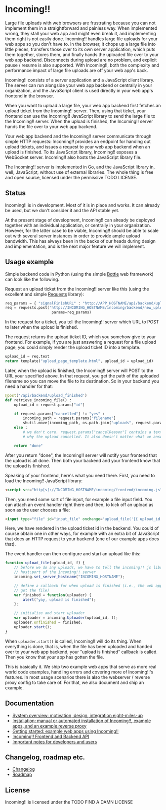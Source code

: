 Incoming!!
==========

Large file uploads with web browsers are frustrating because you can not implement them in a straightforward and painless way. When implemented wrong, they stall your web app and might even break it, and implementing them right is not easily done. Incoming!! handles large file uploads for your web apps so you don't have to. In the browser, it chops up a large file into little pieces, transfers those over to its own server application, which puts them together, stores them, and finally hands the uploaded file over to your web app backend. Disconnects during upload are no problem, and explicit pause / resume is also supported. With Incoming!!, both the complexity and performance impact of large file uploads are off your web app's back.

Incoming!! consists of a server application and a JavaScript client library. The server can run alongside your web app backend or centrally in your organization, and the JavaScript client is used directly in your web app's frontend in the browser.

When you want to upload a large file, your web app backend first fetches an upload ticket from the Incoming!! server. Then, using that ticket, your frontend can use the Incoming!! JavaScript library to send the large file to the Incoming!! server. When the upload is finished, the Incoming!! server hands the file over to your web app backend.

Your web app backend and the Incoming!! server communicate through simple HTTP requests: Incoming!! provides an endpoint for handing out upload tickets, and issues a request to your web app backend when an upload is finished. To its JavaScript library, Incoming!! exposes a WebSocket server. Incoming!! also hosts the JavaScript library file.

The Incoming!! server is implemented in Go, and the JavaScript library in, well, JavaScript, without use of external libraries. The whole thing is free and open source, licensed under the permissive TODO LICENSE.


Status
------

Incoming!! is in development. Most of it is in place and works. It can already be used, but we don't consider it and the API stable yet.

At the present stage of development, Incoming!! can already be deployed together with an individual application, or centrally in your organization. However, for the latter case to be viable, Incoming!! should be able to scale out with several server instances in order to provide ample upload bandwidth. This has always been in the backs of our heads during design and implementation, and is the next major feature we will implement.


Usage example
-------------

Simple backend code in Python (using the simple [Bottle](http://bottlepy.org/) web framework) can look like the following.

Request an upload ticket from the Incoming!! server like this (using the excellent and simple [Requests](http://python-requests.org) library):

```python
req_params = { "signalFinishURL" : "http://APP_HOSTNAME/api/backend/upload_finished" }
req = requests.post("http://INCOMING_HOSTNAME/incoming/backend/new_upload",
                     params=req_params)
```

In the request for a ticket, you tell the Incoming!! server which URL to POST to later when the upload is finished.

The request returns the upload ticket ID, which you somehow give to your frontend. For example, if you are just answering a request for a file upload page, you could simply render the upload ticket ID into a template.

```python
upload_id = req.text
return template("upload_page_template.html", upload_id = upload_id)
```

Later, when the upload is finished, the Incoming!! server will POST to the URL your specified above. In that request, you get the path of the uploaded filename so you can move the file to its destination. So in your backend you need a handler for that:

```python
@post('/api/backend/upload_finished')
def retrieve_incoming_file() :
    upload_id = request.params["id"]

    if request.params["cancelled"] != "yes" :
        incoming_path = request.params["filename"]
        shutil.move(incoming_path, os.path.join("uploads", request.params["filenameFromBrowser"]))
    else :
        # we don't care. request.params["cancelReason"] contains a text describing
        # why the upload cancelled. It also doesn't matter what we answer.

    return "done"
```

After you return "done", the Incoming!! server will notify your frontend that the upload is all done. Then both your backend and your frontend know that the upload is finished.

Speaking of your frontend, here's what you need there. First, you need to load the Incoming!! JavaScript library:

```html
<script src="http[s]://INCOMING_HOSTNAME/incoming/frontend/incoming.js"></script>
```

Then, you need some sort of file input, for example a file input field. You can attach an event handler right there and then, to kick off an upload as soon as the user chooses a file:

```html
<input type="file" id="input_file" onchange="upload_file('{{ upload_id }}', this.files[0])"/>
```

Here, we have rendered in the upload ticket id in the backend. You could of course obtain one in other ways, for example with an extra bit of JavaScript that does an HTTP request to your backend (one of our example apps does that).

The event handler can then configure and start an upload like this:

```javascript
function upload_file(upload_id, f) {
    // before we do any uploads, we have to tell the incoming!! js library the
    // host:port of the incoming!! server
    incoming.set_server_hostname("INCOMING_HOSTNAME");

    // define a callback for when upload is finished (i.e., the web app backend
    // got the file)
    var finished = function(uploader) {
        alert("yay, upload is finished");
    };

    // initialize and start uploader
    var uploader = incoming.Uploader(upload_id, f);
    uploader.onfinished = finished;
    uploader.start();
}
```

When `uploader.start()` is called, Incoming!! will do its thing. When everything is done, that is, when the file has been uploaded and handed over to your web app backend, your "upload is finished" callback is called. Then you know that your app has gotten the file.

This is basically it. We ship two example web apps that serve as more real world code examples, handling errors and covering more of Incoming!!'s features. In most usage scenarios there is also the webserver / reverse proxy config to take care of. For that, we also document and ship an example.


Documentation
-------------

* [System overview: motivation, design, integration eight-miles-up](doc/overview.md)
* [Installation: manual or automated installation of Incoming!!, example apps, and an example reverse proxy](doc/installation.md)
* [Getting started: example web apps using Incoming!!](doc/examples.md)
* [Incoming!! Frontend and Backend API](doc/api.md)
* [Important notes for developers and users](doc/notes.md)


Changelog, roadmap etc.
-----------------------

* [Changelog](doc/changelog.md)
* [Roadmap](doc/roadmap.md)


License
-------

Incoming!! is licensed under the TODO FIND A DAMN LICENSE
